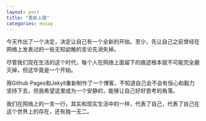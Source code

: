 ```yaml
---
layout: post
title: "重新上路"
categories: essay
---
```


今天作出了一个决定，决定让自己有一个全新的开始。至少，先让自己之前曾经在网络上发表过的一些无知幼稚的言论先消失掉。

尽管我们现在生活的这个时代，每个人在网络上面留下的痕迹根本就不可能完全磨灭掉，但这毕竟是一个开始。

用Github Pages和Jekyll重新制作了一个博客，不知道自己会不会有恒心和毅力坚持下去，但我希望这里成为一个安静的，能够让自己好好思考的角落。

我们在网络上的一言一行，其实和现实生活中的一样，代表了自己，代表了自己在这个世界上的存在，还有独一无二。